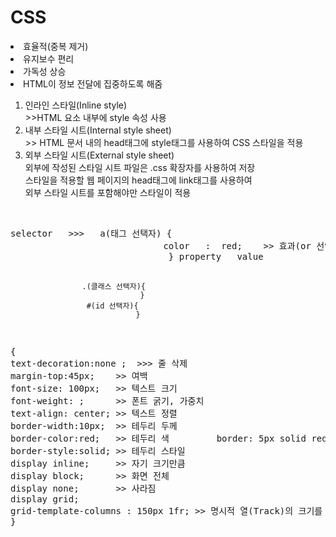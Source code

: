 <h1>CSS</h1>
<li>효율적(중복 제거)</li>
<li>유지보수 편리</li>
<li>가독성 상승</li>
<li>HTML이 정보 전달에 집중하도록 해줌</li>
<ol>
  <li>인라인 스타일(Inline style)</li>
  <div>>>HTML 요소 내부에 style 속성 사용</div>
  <li>내부 스타일 시트(Internal style sheet)</li>
  <div>>> HTML 문서 내의 head태그에 style태그를 사용하여 CSS 스타일을 적용</div>
  <li>외부 스타일 시트(External style sheet)</li>
  <div>외부에 작성된 스타일 시트 파일은 .css 확장자를 사용하여 저장</div>
  <div>스타일을 적용할 웹 페이지의 head태그에 link태그를 사용하여</div>
  <div>외부 스타일 시트를 포함해야만 스타일이 적용</div>
</ol>
<br>
<pre>
selector   >>>   a(태그 선택자) {
                             color   :  red;    >> 효과(or 선언(declaration))
                              } property   value

                    .(클래스 선택자){
                                 }
                     #(id 선택자){
                                }
</pre>
<pre>
{
text-decoration:none ;  >>> 줄 삭제
margin-top:45px;    >> 여백
font-size: 100px;   >> 텍스트 크기
font-weight: ;      >> 폰트 굵기, 가중치
text-align: center; >> 텍스트 정렬
border-width:10px;  >> 테두리 두께
border-color:red;   >> 테두리 색         border: 5px solid red; (이런 식으로 작성해도 됨, 순서 상관 없음)
border-style:solid; >> 테두리 스타일
display inline;     >> 자기 크기만큼
display block;      >> 화면 전체
display none;       >> 사라짐
display grid;     
grid-template-columns : 150px 1fr; >> 명시적 열(Track)의 크기를 정의 / fr(fraction, 공간 비율) 단위
}
</pre>
